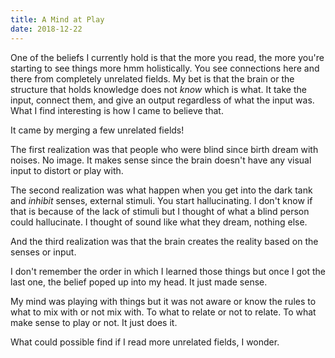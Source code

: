 ```yaml
---
title: A Mind at Play
date: 2018-12-22
---
```


One of the beliefs I currently hold is that the more you read, the more you're starting to see things more hmm holistically. You see connections here and there from completely unrelated fields. My bet is that the brain or the structure that holds knowledge does not *know* which is what. It take the input, connect them, and give an output regardless of what the input was.
What I find interesting is how I came to believe that.

It came by merging a few unrelated fields!

The first realization was that people who were blind since birth dream with noises. No image. It makes sense since the brain doesn't have any visual input to distort or play with.

The second realization was what happen when you get into the dark tank and *inhibit* senses, external stimuli. You start hallucinating. I don't know if that is because of the lack of stimuli but I thought of what a blind person could hallucinate. I thought of sound like what they dream, nothing else.

And the third realization was that the brain creates the reality based on the senses or input.

I don't remember the order in which I learned those things but once I got the last one, the belief poped up into my head. It just made sense.

My mind was playing with things but it was not aware or know the rules to what to mix with or not mix with. To what to relate or not to relate. To what make sense to play or not. It just does it.

What could possible find if I read more unrelated fields, I wonder.
